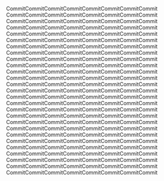 CommitCommitCommitCommitCommitCommitCommitCommit
CommitCommitCommitCommitCommitCommitCommitCommit
CommitCommitCommitCommitCommitCommitCommitCommit
CommitCommitCommitCommitCommitCommitCommitCommit
CommitCommitCommitCommitCommitCommitCommitCommit
CommitCommitCommitCommitCommitCommitCommitCommit
CommitCommitCommitCommitCommitCommitCommitCommit
CommitCommitCommitCommitCommitCommitCommitCommit
CommitCommitCommitCommitCommitCommitCommitCommit
CommitCommitCommitCommitCommitCommitCommitCommit
CommitCommitCommitCommitCommitCommitCommitCommit
CommitCommitCommitCommitCommitCommitCommitCommit
CommitCommitCommitCommitCommitCommitCommitCommit
CommitCommitCommitCommitCommitCommitCommitCommit
CommitCommitCommitCommitCommitCommitCommitCommit
CommitCommitCommitCommitCommitCommitCommitCommit
CommitCommitCommitCommitCommitCommitCommitCommit
CommitCommitCommitCommitCommitCommitCommitCommit
CommitCommitCommitCommitCommitCommitCommitCommit
CommitCommitCommitCommitCommitCommitCommitCommit
CommitCommitCommitCommitCommitCommitCommitCommit
CommitCommitCommitCommitCommitCommitCommitCommit
CommitCommitCommitCommitCommitCommitCommitCommit
CommitCommitCommitCommitCommitCommitCommitCommit
CommitCommitCommitCommitCommitCommitCommitCommit
CommitCommitCommitCommitCommitCommitCommitCommit
CommitCommitCommitCommitCommitCommitCommitCommit
